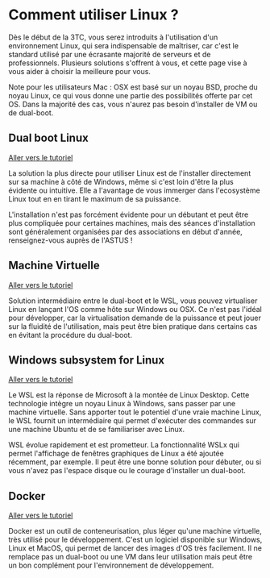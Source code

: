 # Comment utiliser Linux ?

Dès le début de la 3TC, vous serez introduits à l'utilisation d'un environnement Linux, qui sera indispensable de maîtriser, car c'est le standard utilisé par une écrasante majorité de serveurs et de professionnels. Plusieurs solutions s'offrent à vous, et cette page vise à vous aider à choisir la meilleure pour vous.

Note pour les utilisateurs Mac : OSX est basé sur un noyau BSD, proche du noyau Linux, ce qui vous donne une partie des possibilités offerte par cet OS. Dans la majorité des cas, vous n'aurez pas besoin d'installer de VM ou de dual-boot.

## Dual boot Linux

[Aller vers le tutoriel](DualBoot/HowTo.md)

La solution la plus directe pour utiliser Linux est de l'installer directement sur sa machine à côté de Windows, même si c'est loin d'être la plus évidente ou intuitive. Elle a l'avantage de vous immerger dans l'ecosystème Linux tout en en tirant le maximum de sa puissance.

L'installation n'est pas forcément évidente pour un débutant et peut être plus compliquée pour certaines machines, mais des séances d'installation sont généralement organisées par des associations en début d'année, renseignez-vous auprès de l'ASTUS !

## Machine Virtuelle

[Aller vers le tutoriel](VM/Setup.md)

Solution intermédiaire entre le dual-boot et le WSL, vous pouvez virtualiser Linux en lançant l'OS comme hôte sur Windows ou OSX. Ce n'est pas l'idéal pour développer, car la virtualisation demande de la puissance et peut jouer sur la fluidité de l'utilisation, mais peut être bien pratique dans certains cas en évitant la procédure du dual-boot.

## Windows subsystem for Linux

[Aller vers le tutoriel](WSL/installation_et_configuration.md)

Le WSL est la réponse de Microsoft à la montée de Linux Desktop. Cette technologie intègre un noyau Linux à Windows, sans passer par une machine virtuelle. Sans apporter tout le potentiel d'une vraie machine Linux, le WSL fournit un intermédiaire qui permet d'exécuter des commandes sur une machine Ubuntu et de se familiariser avec Linux.

WSL évolue rapidement et est prometteur. La fonctionnalité WSLx qui permet l'affichage de fenêtres graphiques de Linux a été ajoutée récemment, par exemple. Il peut être une bonne solution pour débuter, ou si vous n'avez pas l'espace disque ou le courage d'installer un dual-boot.

## Docker

[Aller vers le tutoriel](Docker/presentation.md)

Docker est un outil de conteneurisation, plus léger qu'une machine virtuelle, très utilisé pour le développement. C'est un logiciel disponible sur Windows, Linux et MacOS, qui permet de lancer des images d'OS très facilement. Il ne remplace pas un dual-boot ou une VM dans leur utilisation mais peut être un bon complément pour l'environnement de développement.